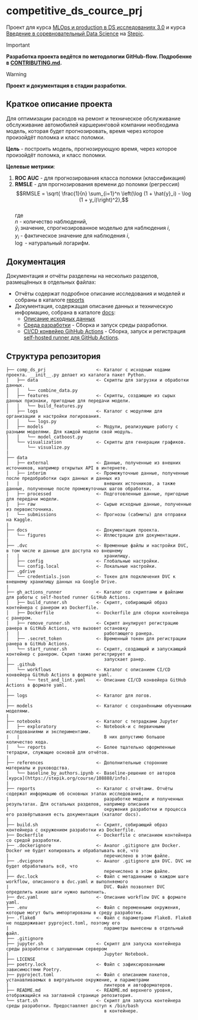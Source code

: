 # competitive_ds_cource_prj

Проект для курса
[MLOps и production в DS исследованиях 3.0](https://ods.ai/tracks/mlops3-course-spring-2024)
и курса [Введение в соревновательный Data Science](https://stepik.org/course/108888/info)
на [Stepic](https://stepik.org/).

> [!IMPORTANT]
> **Разработка проекта ведётся по методологии GitHub-flow. Подробенне в
> [CONTRIBUTING.md](/CONTRIBUTING.md).**

> [!WARNING]
> **Проект и документация в стадии разработки.**

## Краткое описание проекта

Для оптимизации расходов на ремонт и техническое обслуживание обслуживание автомобилей каршеринговой компании необходима модель, которая будет прогнозировать, время через которое произойдёт поломка и класс поломки.

**Цель** - построить модель, прогнозирующую время, через которое произойдёт поломка, и класс поломки.

**Целевые метрики**:

1. **ROC AUC** - для прогнозирования класса поломки (классификация)
2. **RMSLE** - для прогнозирования времени до поломки (регрессия)
$$RMSLE = \sqrt{ \frac{1}{n} \sum_{i=1}^n \left(\log (1 + \hat{y}_i) - \log (1 + y_i)\right)^2},$$  
где  
$n$ - количество наблюдений,  
$\hat{y}_i$ значение, спрогнозированное моделью для наблюдения $i$,  
$y_i$ - фактическое значение для наблюдения $i$,  
$\log$ - натуральный логарифм.

## Документация

Документация и отчёты разделены на несколько разделов, размещённых в отдельных файлах:

- Отчёты содержат подробное описание исследования и моделей и собраны в каталоге [reports](/reports/)
- Документация, содержащая описание данных и техническую информацию, собрана в
каталоге [docs](/docs/):
  - [Описание исходных данных](/docs/data_description.md)
  - [Среда разработки](/docs/development_environment.md) - Сборка и запуск
  среды разработки.
  - [CI/CD конвейер GihHub Actions](/docs/ci_cd_gh_actions.md) - Сборка,
  запуск и регистрация [self-hosted runner для GitHub Actions](https://docs.github.com/en/actions/hosting-your-own-runners).

## Структура репозитория

    ├── comp_ds_prj                   <- Каталог с исходным кодами проекта. __init__.py делает из каталога пакет Python.
    │   ├── data                      <- Скрипты для загрузки и обработки данных.
    │   │   └── combine_data.py
    │   ├── features                  <- Скрипты, создающие из сырых данных признаки, пригодные для передачи модели.
    │   │   └── build_features.py
    │   ├── logs                      <- Каталог с модулями для организации и настройки логирования.
    │   │   └── logs.py
    │   ├── models                    <- Модули, реализующие работу с разными моделями. Для каждой модели свой модуль.
    │   │   └── model_catboost.py
    │   └── visualization             <- Скрипты для генерации графиков.
    │       └── visualize.py
    |
    ├── data
    │   ├── external                  <- Данные, полученные из внешних источников, например открытых API в интернете.
    │   ├── interim                   <- Промежуточные данные, полученные после предобработки сырх данных и данных из
    |   |                                внешних источников, а также данные, полученные после промежуточных шагов обработки.
    │   ├── processed                 <- Подготовленные данные, пригодные для передачи модели.
    │   ├── raw                       <- Сырые исходные данные, полученные из первоисточника.
    │   └── submissions               <- Прогнозы (сабмиты) для отправки на Kaggle.
    |
    ├── docs                          <- Документация проекта.
    │   └── figures                   <- Иллюстрации для документации.
    |
    ├── .dvc                          <- Временные файлы и настройки DVC, в том числе и данные для доступа ко внешнему 
    |   |                                хранилищу.
    │   ├── config                    <- Глобальные настройки.
    │   └── config.local              <- Локальные настройки.
    ├── .gdrive
    │   └── credentials.json          <- Токен для подключения DVC к внешнему хранилищу данных на Google Drive.
    |
    ├── gh_actions_runner             <- Каталог со скриптами и файлами для работы с self-hosted runner GitHub Actions.
    │   ├── build_runner.sh           <- Скрипт, собирающий образ контейнера с ранером из Dockerfile.
    │   ├── Dockerfile                <- Dockerfile для сборки контейнера с ранером.
    │   ├── remove_runner.sh          <- Скрипт анулирует регистрацию ранера в GitHub Actions, что вызовет остановку
    |   |                                работающего ранера.
    │   ├── .secret_token             <- Временный токен для регистрации ранера в GitHub Actions. 
    │   └── start_runner.sh           <- Скрипт, создающий и запускающий контейнер с ранером. Скрип также регистрирует и
    |                                    запускает ранер.
    ├── .github
    │   └── workflows                 <- Каталог с описанием CI/CD конвейера GitHub Actions в формате yaml.
    │       └── test_and_lint.yaml    <- Описание CI/CD конвейера GitHub Actions в формате yaml.
    |
    ├── logs                          <- Каталог для логов.
    |
    ├── models                        <- Каталог с сохранёнными обученными моделями.
    |
    ├── notebooks                     <- Каталог с тетрадками Jupyter
    │   ├── exploratory               <- Notebook-и с первичными исследованиями и экспериментами. 
    |   |                                В них допустимо большое количество кода.
    │   └── reports                   <- Более тщательно оформленные тетрадки, служащие основой для отчётов.
    |
    ├── references                    <- Дополнительные сторонние материалы и руководства.
    │   └── baseline_by_authors.ipynb <- Baseline-решение от авторов [курса](https://stepik.org/course/108888/info).
    |
    ├── reports                       <- Каталог с отчётами. Отчёты содержат информацию об основных этапах исследования,
    |                                    разработке модели и полученных результатах. Для остальных разделов, например описания
    |                                    окружения разработки и процесса его развёртывания есть документация (каталог docs).
    |
    ├── build.sh                      <- Скрипт, собирающий образ контейнера с окружением разработки из Dockerfile.
    ├── Dockerfile                    <- Dockerfile с описанием контейнера со средой разработки.
    ├── .dockerignore                 <- Аналог .gitignore для Docker. Docker не будет копировать и обрабатывать всё, что
    |                                    перечислено в этом файле.
    ├── .dvcignore                    <- Аналог .gitignore для DVC. DVC не будет обрабатывать всё, что
    |                                    перечислено в этом файле.
    ├── dvc.lock                      <- Файл с метаданными о каждом шаге workflow, описанного в dvc.yaml и выполняемого
    |                                    DVC. Файл позволяет DVC определить какие шаги нужно выполнить.
    ├── dvc.yaml                      <- Описание workflow DVC в формате yaml.
    ├── .env                          <- Файл с переменными окружения, которые могут быть импортированы в среду разработки.
    ├── .flake8                       <- Файл с параметрами Flake8. Flake8 не поддерживает pyproject.toml, поэтому его
    |                                    параметры вынесены в отдельный файл.
    ├── .gitignore
    ├── jupyter.sh                    <- Скрипт для запуска контейнера среды разработки с запущенным сервером
    |                                    Jupyter Notebook.
    ├── LICENSE
    ├── poetry.lock                   <- Файл с зафиксированными зависимостями Poetry.
    ├── pyproject.toml                <- Файл с описанием пакетов, устанавливаемых в виртуальное окружение, и параметрами
    |                                    линтеров и автоформатеров.
    ├── README.md                     <- README.md верхнего уровня, отображащийся на заглавной странице репозитория.
    └── start.sh                      <- Скрипт для запуска контейнера среды разработки. Предоставляет доступ к /bin/bash
                                         в контейнере.
